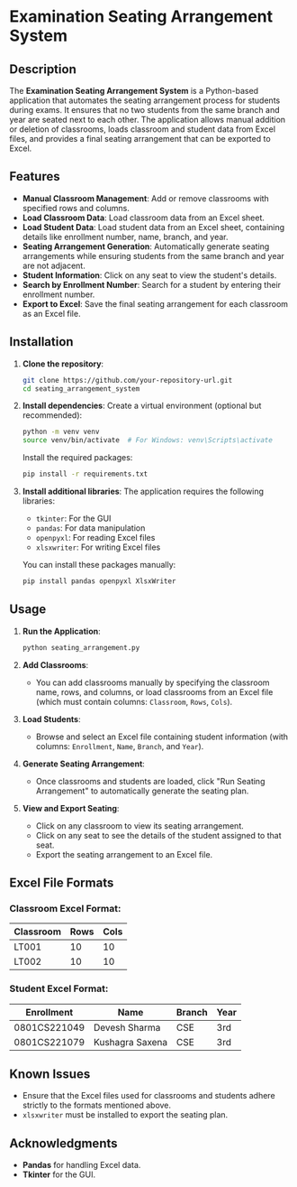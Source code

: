 # Examination Seating Arrangement System

## Description
The **Examination Seating Arrangement System** is a Python-based application that automates the seating arrangement process for students during exams. It ensures that no two students from the same branch and year are seated next to each other. The application allows manual addition or deletion of classrooms, loads classroom and student data from Excel files, and provides a final seating arrangement that can be exported to Excel.

## Features
- **Manual Classroom Management**: Add or remove classrooms with specified rows and columns.
- **Load Classroom Data**: Load classroom data from an Excel sheet.
- **Load Student Data**: Load student data from an Excel sheet, containing details like enrollment number, name, branch, and year.
- **Seating Arrangement Generation**: Automatically generate seating arrangements while ensuring students from the same branch and year are not adjacent.
- **Student Information**: Click on any seat to view the student's details.
- **Search by Enrollment Number**: Search for a student by entering their enrollment number.
- **Export to Excel**: Save the final seating arrangement for each classroom as an Excel file.

## Installation

1. **Clone the repository**:
    ```bash
    git clone https://github.com/your-repository-url.git
    cd seating_arrangement_system
    ```

2. **Install dependencies**:
    Create a virtual environment (optional but recommended):
    ```bash
    python -m venv venv
    source venv/bin/activate  # For Windows: venv\Scripts\activate
    ```

    Install the required packages:
    ```bash
    pip install -r requirements.txt
    ```

3. **Install additional libraries**:
    The application requires the following libraries:
    - `tkinter`: For the GUI
    - `pandas`: For data manipulation
    - `openpyxl`: For reading Excel files
    - `xlsxwriter`: For writing Excel files

    You can install these packages manually:
    ```bash
    pip install pandas openpyxl XlsxWriter
    ```

## Usage

1. **Run the Application**:
    ```bash
    python seating_arrangement.py
    ```

2. **Add Classrooms**:
   - You can add classrooms manually by specifying the classroom name, rows, and columns, or load classrooms from an Excel file (which must contain columns: `Classroom`, `Rows`, `Cols`).

3. **Load Students**:
   - Browse and select an Excel file containing student information (with columns: `Enrollment`, `Name`, `Branch`, and `Year`).

4. **Generate Seating Arrangement**:
   - Once classrooms and students are loaded, click "Run Seating Arrangement" to automatically generate the seating plan.

5. **View and Export Seating**:
   - Click on any classroom to view its seating arrangement.
   - Click on any seat to see the details of the student assigned to that seat.
   - Export the seating arrangement to an Excel file.

## Excel File Formats

### Classroom Excel Format:
| Classroom | Rows | Cols |
|-----------|------|------|
| LT001     | 10   | 10   |
| LT002     | 10   | 10   |

### Student Excel Format:
| Enrollment    | Name            | Branch | Year |
|---------------|-----------------|--------|------|
| 0801CS221049  | Devesh Sharma   | CSE    | 3rd  |
| 0801CS221079  | Kushagra Saxena | CSE    | 3rd  |

## Known Issues
- Ensure that the Excel files used for classrooms and students adhere strictly to the formats mentioned above.
- `xlsxwriter` must be installed to export the seating plan.

## Acknowledgments
- **Pandas** for handling Excel data.
- **Tkinter** for the GUI.
